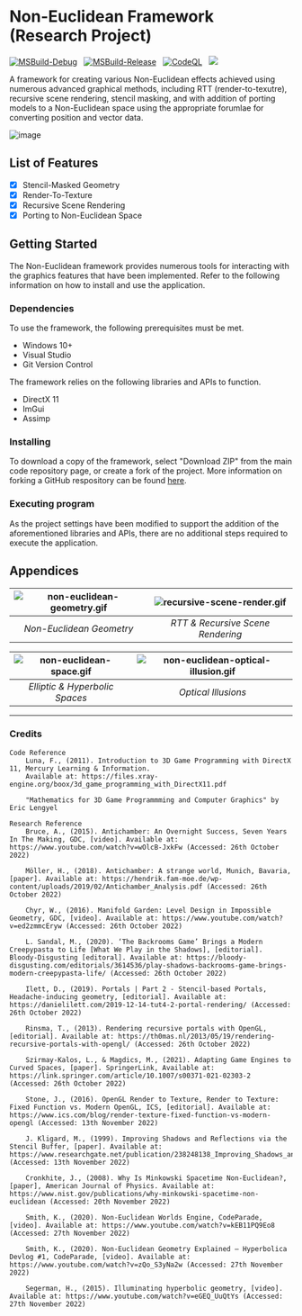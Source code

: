 # Non-Euclidean Framework (Research Project)

[![MSBuild-Debug](https://github.com/kyle-robinson/non-euclidean-framework/actions/workflows/msbuild-debug.yml/badge.svg)](https://github.com/kyle-robinson/non-euclidean-framework/actions/workflows/msbuild-debug.yml)
&nbsp;
[![MSBuild-Release](https://github.com/kyle-robinson/non-euclidean-framework/actions/workflows/msbuild-release.yml/badge.svg)](https://github.com/kyle-robinson/non-euclidean-framework/actions/workflows/msbuild-release.yml)
&nbsp;
[![CodeQL](https://github.com/kyle-robinson/non-euclidean-framework/actions/workflows/codeql.yml/badge.svg)](https://github.com/kyle-robinson/non-euclidean-framework/actions/workflows/codeql.yml)
&nbsp;
<img src="https://img.shields.io/static/v1?label=University&message=Year 3&color=954af7&style=flat&logo=nintendogamecube&logoColor=CCCCCC" />

A framework for creating various Non-Euclidean effects achieved using numerous advanced graphical methods, including RTT (render-to-texutre), recursive scene rendering, stencil masking, and with addition of porting models to a Non-Euclidean space using the appropriate forumlae for converting position and vector data.

![image](https://user-images.githubusercontent.com/39779606/232492839-2aac4f27-7faf-460a-904a-81c61a7428bd.png)

## List of Features

- [x] Stencil-Masked Geometry
- [x] Render-To-Texture
- [x] Recursive Scene Rendering
- [x] Porting to Non-Euclidean Space

## Getting Started

The Non-Euclidean framework provides numerous tools for interacting with the graphics features that have been implemented. Refer to the following information on how to install and use the application.

### Dependencies
To use the framework, the following prerequisites must be met.
* Windows 10+
* Visual Studio
* Git Version Control

The framework relies on the following libraries and APIs to function.
* DirectX 11
* ImGui
* Assimp

### Installing

To download a copy of the framework, select "Download ZIP" from the main code repository page, or create a fork of the project. More information on forking a GitHub respository can be found [here](https://www.youtube.com/watch?v=XTolZqmZq6s).

### Executing program

As the project settings have been modified to support the addition of the aforementioned libraries and APIs, there are no additional steps required to execute the application.

## Appendices

| ![non-euclidean-geometry.gif](https://i.imgur.com/fBTZYXc.gif) | ![recursive-scene-render.gif](https://i.imgur.com/JRCGkOt.gif) |
| :---: | :---: |
| *Non-Euclidean Geometry* | *RTT & Recursive Scene Rendering* |

| ![non-euclidean-space.gif](https://i.imgur.com/QMZbCtT.gif) | ![non-euclidean-optical-illusion.gif](https://i.imgur.com/Kb4zHhd.gif) |
| :---: | :---: |
| *Elliptic & Hyperbolic Spaces* | *Optical Illusions* |

---

### Credits
    Code Reference
        Luna, F., (2011). Introduction to 3D Game Programming with DirectX 11, Mercury Learning & Information.
        Available at: https://files.xray-engine.org/boox/3d_game_programming_with_DirectX11.pdf

        "Mathematics for 3D Game Programmming and Computer Graphics" by Eric Lengyel

    Research Reference
        Bruce, A., (2015). Antichamber: An Overnight Success, Seven Years In The Making, GDC, [video]. Available at: https://www.youtube.com/watch?v=wOlcB-JxkFw (Accessed: 26th October 2022)
        
        Möller, H., (2018). Antichamber: A strange world, Munich, Bavaria, [paper]. Available at: https://hendrik.fam-moe.de/wp-content/uploads/2019/02/Antichamber_Analysis.pdf (Accessed: 26th October 2022)
        
        Chyr, W., (2016). Manifold Garden: Level Design in Impossible Geometry, GDC, [video]. Available at: https://www.youtube.com/watch?v=ed2zmmcEryw (Accessed: 26th October 2022)
        
        L. Sandal, M., (2020). ‘The Backrooms Game’ Brings a Modern Creepypasta to Life [What We Play in the Shadows], [editorial]. Bloody-Disgusting [editoral]. Available at: https://bloody-disgusting.com/editorials/3614536/play-shadows-backrooms-game-brings-modern-creepypasta-life/ (Accessed: 26th October 2022)
        
        Ilett, D., (2019). Portals | Part 2 - Stencil-based Portals, Headache-inducing geometry, [editorial]. Available at: https://danielilett.com/2019-12-14-tut4-2-portal-rendering/ (Accessed: 26th October 2022)
        
        Rinsma, T., (2013). Rendering recursive portals with OpenGL, [editorial]. Available at: https://th0mas.nl/2013/05/19/rendering-recursive-portals-with-opengl/ (Accessed: 26th October 2022)
        
        Szirmay-Kalos, L., & Magdics, M., (2021). Adapting Game Engines to Curved Spaces, [paper]. SpringerLink, Available at: https://link.springer.com/article/10.1007/s00371-021-02303-2 (Accessed: 26th October 2022)
        
        Stone, J., (2016). OpenGL Render to Texture, Render to Texture: Fixed Function vs. Modern OpenGL, ICS, [editorial]. Available at: https://www.ics.com/blog/render-texture-fixed-function-vs-modern-opengl (Accessed: 13th November 2022)
        
        J. Kligard, M., (1999). Improving Shadows and Reflections via the Stencil Buffer, [paper]. Available at: https://www.researchgate.net/publication/238248138_Improving_Shadows_and_Reflections_via_the_Stencil_Buffer (Accessed: 13th November 2022)
        
        Cronkhite, J., (2008). Why Is Minkowski Spacetime Non-Euclidean?, [paper], American Journal of Physics. Available at: https://www.nist.gov/publications/why-minkowski-spacetime-non-euclidean (Accessed: 20th November 2022)
        
        Smith, K., (2020). Non-Euclidean Worlds Engine, CodeParade, [video]. Available at: https://www.youtube.com/watch?v=kEB11PQ9Eo8 (Accessed: 27th November 2022)
        
        Smith, K., (2020). Non-Euclidean Geometry Explained – Hyperbolica Devlog #1, CodeParade, [video]. Available at: https://www.youtube.com/watch?v=zQo_S3yNa2w (Accessed: 27th November 2022)
        
        Segerman, H., (2015). Illuminating hyperbolic geometry, [video]. Available at: https://www.youtube.com/watch?v=eGEQ_UuQtYs (Accessed: 27th November 2022)

